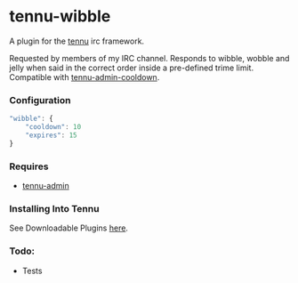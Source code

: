 # tennu-wibble

A plugin for the [tennu](https://github.com/Tennu/tennu) irc framework.

Requested by members of my IRC channel. Responds to wibble, wobble and jelly when said in the correct order inside a pre-defined trime limit. Compatible with [tennu-admin-cooldown](https://github.com/LordWingZero/tennu-admin-cooldown).

### Configuration
```` Javascript
"wibble": {
    "cooldown": 10
    "expires": 15
}
````

### Requires
- [tennu-admin](https://github.com/Tennu/tennu-admin)

### Installing Into Tennu

See Downloadable Plugins [here](https://tennu.github.io/plugins/).

### Todo:

- Tests
